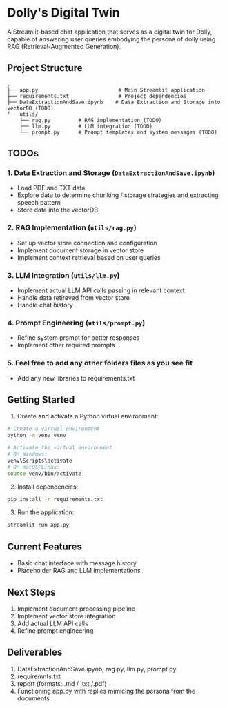 # Dolly's Digital Twin

A Streamlit-based chat application that serves as a digital twin for Dolly, capable of answering user queries embodying the persona of dolly using RAG (Retrieval-Augmented Generation).

## Project Structure

```
.
├── app.py                          # Main Streamlit application
├── requirements.txt                # Project dependencies
├── DataExtractionAndSave.ipynb    # Data Extraction and Storage into vectorDB (TODO)
└── utils/
    ├── rag.py         # RAG implementation (TODO)
    ├── llm.py         # LLM integration (TODO)
    └── prompt.py      # Prompt templates and system messages (TODO)
```

## TODOs

### 1. Data Extraction and Storage (`DataExtractionAndSave.ipynb`)
- Load PDF and TXT data
- Explore data to determine chunking / storage strategies and extracting speech pattern
- Store data into the vectorDB

### 2. RAG Implementation (`utils/rag.py`)
- Set up vector store connection and configuration
- Implement document storage in vector store
- Implement context retrieval based on user queries

### 3. LLM Integration (`utils/llm.py`)
- Implement actual LLM API calls passing in relevant context
- Handle data retireved from vector store
- Handle chat history

### 4. Prompt Engineering (`utils/prompt.py`)
- Refine system prompt for better responses
- Implement other required prompts

### 5. Feel free to add any other folders files as you see fit
- Add any new libraries to requirements.txt

## Getting Started

1. Create and activate a Python virtual environment:
```bash
# Create a virtual environment
python -m venv venv

# Activate the virtual environment
# On Windows:
venv\Scripts\activate
# On macOS/Linux:
source venv/bin/activate
```

2. Install dependencies:
```bash
pip install -r requirements.txt
```

3. Run the application:
```bash
streamlit run app.py
```

## Current Features
- Basic chat interface with message history
- Placeholder RAG and LLM implementations

## Next Steps
1. Implement document processing pipeline 
2. Implement vector store integration
3. Add actual LLM API calls
4. Refine prompt engineering

## Deliverables
1. DataExtractionAndSave.ipynb, rag.py, llm.py, prompt.py
2. requiremnts.txt
3. report (formats: .md / .txt /.pdf)
4. Functioning app.py with replies mimicing the persona from the documents 


